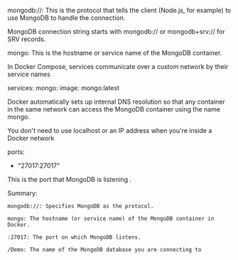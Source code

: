mongodb://: This is the protocol that tells the client (Node.js, for example) to use MongoDB to handle the connection.

MongoDB connection string starts with mongodb:// or mongodb+srv:// for SRV records.

mongo: This is the hostname or service name of the MongoDB container. 

In Docker Compose, services communicate over a custom network by their service names

services:
  mongo:
    image: mongo:latest

Docker automatically sets up internal DNS resolution so that any container in the same network can access the MongoDB container using the name mongo. 

You don't need to use localhost or an IP address when you're inside a Docker network

ports:

  - "27017:27017"

This is the port that MongoDB is listening .

Summary:

    mongodb://: Specifies MongoDB as the protocol.

    mongo: The hostname (or service name) of the MongoDB container in Docker.
    
    :27017: The port on which MongoDB listens.
    
    /Demo: The name of the MongoDB database you are connecting to